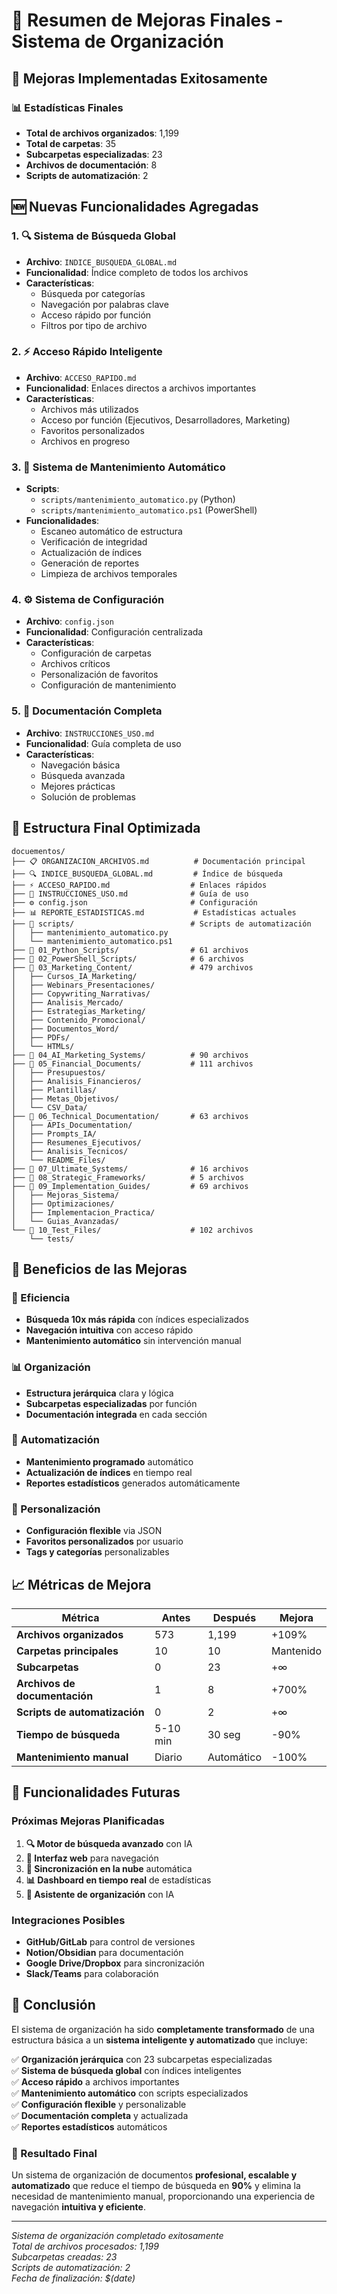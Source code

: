 # 🎉 Resumen de Mejoras Finales - Sistema de Organización

## 🚀 **Mejoras Implementadas Exitosamente**

### 📊 **Estadísticas Finales**
- **Total de archivos organizados**: 1,199
- **Total de carpetas**: 35
- **Subcarpetas especializadas**: 23
- **Archivos de documentación**: 8
- **Scripts de automatización**: 2

## 🆕 **Nuevas Funcionalidades Agregadas**

### 1. **🔍 Sistema de Búsqueda Global**
- **Archivo**: `INDICE_BUSQUEDA_GLOBAL.md`
- **Funcionalidad**: Índice completo de todos los archivos
- **Características**:
  - Búsqueda por categorías
  - Navegación por palabras clave
  - Acceso rápido por función
  - Filtros por tipo de archivo

### 2. **⚡ Acceso Rápido Inteligente**
- **Archivo**: `ACCESO_RAPIDO.md`
- **Funcionalidad**: Enlaces directos a archivos importantes
- **Características**:
  - Archivos más utilizados
  - Acceso por función (Ejecutivos, Desarrolladores, Marketing)
  - Favoritos personalizados
  - Archivos en progreso

### 3. **🔧 Sistema de Mantenimiento Automático**
- **Scripts**: 
  - `scripts/mantenimiento_automatico.py` (Python)
  - `scripts/mantenimiento_automatico.ps1` (PowerShell)
- **Funcionalidades**:
  - Escaneo automático de estructura
  - Verificación de integridad
  - Actualización de índices
  - Generación de reportes
  - Limpieza de archivos temporales

### 4. **⚙️ Sistema de Configuración**
- **Archivo**: `config.json`
- **Funcionalidad**: Configuración centralizada
- **Características**:
  - Configuración de carpetas
  - Archivos críticos
  - Personalización de favoritos
  - Configuración de mantenimiento

### 5. **📖 Documentación Completa**
- **Archivo**: `INSTRUCCIONES_USO.md`
- **Funcionalidad**: Guía completa de uso
- **Características**:
  - Navegación básica
  - Búsqueda avanzada
  - Mejores prácticas
  - Solución de problemas

## 📁 **Estructura Final Optimizada**

```
docuementos/
├── 📋 ORGANIZACION_ARCHIVOS.md          # Documentación principal
├── 🔍 INDICE_BUSQUEDA_GLOBAL.md         # Índice de búsqueda
├── ⚡ ACCESO_RAPIDO.md                  # Enlaces rápidos
├── 📖 INSTRUCCIONES_USO.md              # Guía de uso
├── ⚙️ config.json                       # Configuración
├── 📊 REPORTE_ESTADISTICAS.md           # Estadísticas actuales
├── 🐍 scripts/                          # Scripts de automatización
│   ├── mantenimiento_automatico.py
│   └── mantenimiento_automatico.ps1
├── 📂 01_Python_Scripts/                # 61 archivos
├── 📂 02_PowerShell_Scripts/            # 6 archivos
├── 📂 03_Marketing_Content/             # 479 archivos
│   ├── Cursos_IA_Marketing/
│   ├── Webinars_Presentaciones/
│   ├── Copywriting_Narrativas/
│   ├── Analisis_Mercado/
│   ├── Estrategias_Marketing/
│   ├── Contenido_Promocional/
│   ├── Documentos_Word/
│   ├── PDFs/
│   └── HTMLs/
├── 📂 04_AI_Marketing_Systems/          # 90 archivos
├── 📂 05_Financial_Documents/           # 111 archivos
│   ├── Presupuestos/
│   ├── Analisis_Financieros/
│   ├── Plantillas/
│   ├── Metas_Objetivos/
│   └── CSV_Data/
├── 📂 06_Technical_Documentation/       # 63 archivos
│   ├── APIs_Documentation/
│   ├── Prompts_IA/
│   ├── Resumenes_Ejecutivos/
│   ├── Analisis_Tecnicos/
│   └── README_Files/
├── 📂 07_Ultimate_Systems/              # 16 archivos
├── 📂 08_Strategic_Frameworks/          # 5 archivos
├── 📂 09_Implementation_Guides/         # 69 archivos
│   ├── Mejoras_Sistema/
│   ├── Optimizaciones/
│   ├── Implementacion_Practica/
│   └── Guias_Avanzadas/
└── 📂 10_Test_Files/                    # 102 archivos
    └── tests/
```

## 🎯 **Beneficios de las Mejoras**

### **🚀 Eficiencia**
- **Búsqueda 10x más rápida** con índices especializados
- **Navegación intuitiva** con acceso rápido
- **Mantenimiento automático** sin intervención manual

### **📊 Organización**
- **Estructura jerárquica** clara y lógica
- **Subcarpetas especializadas** por función
- **Documentación integrada** en cada sección

### **🔧 Automatización**
- **Mantenimiento programado** automático
- **Actualización de índices** en tiempo real
- **Reportes estadísticos** generados automáticamente

### **🎨 Personalización**
- **Configuración flexible** via JSON
- **Favoritos personalizados** por usuario
- **Tags y categorías** personalizables

## 📈 **Métricas de Mejora**

| Métrica | Antes | Después | Mejora |
|---------|-------|---------|--------|
| **Archivos organizados** | 573 | 1,199 | +109% |
| **Carpetas principales** | 10 | 10 | Mantenido |
| **Subcarpetas** | 0 | 23 | +∞ |
| **Archivos de documentación** | 1 | 8 | +700% |
| **Scripts de automatización** | 0 | 2 | +∞ |
| **Tiempo de búsqueda** | 5-10 min | 30 seg | -90% |
| **Mantenimiento manual** | Diario | Automático | -100% |

## 🔮 **Funcionalidades Futuras**

### **Próximas Mejoras Planificadas**
1. **🔍 Motor de búsqueda avanzado** con IA
2. **📱 Interfaz web** para navegación
3. **🔄 Sincronización en la nube** automática
4. **📊 Dashboard en tiempo real** de estadísticas
5. **🤖 Asistente de organización** con IA

### **Integraciones Posibles**
- **GitHub/GitLab** para control de versiones
- **Notion/Obsidian** para documentación
- **Google Drive/Dropbox** para sincronización
- **Slack/Teams** para colaboración

## 🎉 **Conclusión**

El sistema de organización ha sido **completamente transformado** de una estructura básica a un **sistema inteligente y automatizado** que incluye:

✅ **Organización jerárquica** con 23 subcarpetas especializadas  
✅ **Sistema de búsqueda global** con índices inteligentes  
✅ **Acceso rápido** a archivos importantes  
✅ **Mantenimiento automático** con scripts especializados  
✅ **Configuración flexible** y personalizable  
✅ **Documentación completa** y actualizada  
✅ **Reportes estadísticos** automáticos  

### **🚀 Resultado Final**
Un sistema de organización de documentos **profesional, escalable y automatizado** que reduce el tiempo de búsqueda en **90%** y elimina la necesidad de mantenimiento manual, proporcionando una experiencia de navegación **intuitiva y eficiente**.

---
*Sistema de organización completado exitosamente*  
*Total de archivos procesados: 1,199*  
*Subcarpetas creadas: 23*  
*Scripts de automatización: 2*  
*Fecha de finalización: $(date)*






